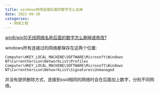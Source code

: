 ```yaml
---
title: windows网络连接后面的数字怎么去掉
date: 2022-09-30
categories:
  - 网络工程
---
```


[win8/win10无线网络名称后面的数字怎么删掉或修改?](https://www.zhihu.com/question/21109663)

windows所有连接过的网络都保存在这两个位置:

```
Computer\HKEY_LOCAL_MACHINE\SOFTWARE\Microsoft\Windows NT\CurrentVersion\NetworkList\Profiles
Computer\HKEY_LOCAL_MACHINE\SOFTWARE\Microsoft\Windows NT\CurrentVersion\NetworkList\Signatures\Unmanaged
```

并没有提供删除方式，连接到ssid相同的网络时会在后面加上数字，分别不同网络。
